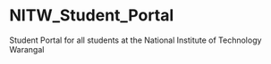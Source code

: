 # NITW_Student_Portal
Student Portal for all students at the National Institute of Technology Warangal
